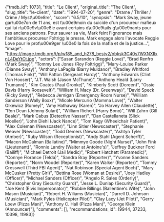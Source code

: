 {"tmdb_id": 10731, "title": "Le Client", "original_title": "The Client", "slug_title": "le-client", "date": "1994-07-20", "genre": "Drame / Thriller / Crime / Myst\u00e8re", "score": "6.5/10", "synopsis": "Mark Sway, jeune gar\u00e7on de 11 ans, est t\u00e9moin du suicide d'un procureur mafieux qui lui r\u00e9v\u00e8le avant certains d\u00e9tails g\u00e9nants pour ses anciens patrons. Pour sauver sa vie, Mark feint l'ignorance mais l'ambitieux procureur Foltrigg le presse. Mark engage alors l'avocate Reggie Love pour le prot\u00e9ger \u00e0 la fois de la mafia et de la justice...", "image": "https://image.tmdb.org/t/p/w185_and_h278_bestv2/obksk3C40s7WXNXIlxnL4DeYtCt.jpg", "actors": ["Susan Sarandon (Reggie Love)", "Brad Renfro (Mark Sway)", "Tommy Lee Jones (Roy Foltrigg)", "Mary-Louise Parker (Dianne Sway)", "Anthony LaPaglia (Barry Muldano)", "Bradley Whitford (Thomas Fink)", "Will Patton (Sergeant Hardy)", "Anthony Edwards (Clint Von Hooser)", "J.T. Walsh (Jason McThune)", "Anthony Heald (Larry Trumann)", "Kim Coates (Paul Gronke)", "Kimberly Scott (Doreen)", "Ossie Davis (Harry Roosevelt)", "William H. Macy (Dr. Greenway)", "David Speck (Ricky Sway)", "Rebecca Jernigan (Emergency Room Nurse)", "William Sanderson (Wally Boxx)", "Micole Mercurio (Momma Love)", "Walter Olkewicz (Romey)", "Amy Hathaway (Karen)", "Jo Harvey Allen (Claudette)", "Ron Dean (Johnny Sulari)", "William Richert (Harry Bono)", "Will Zahrn (Gill Beale)", "Mark Cabus (Detective Nassar)", "Dan Castellaneta (Slick Moeller)", "John Diehl (Jack Nance)", "Tom Kagy (Wheelchair Patient)", "Alex Coleman (Newscaster)", "Linn Sitler (Newscaster)", "Stephanie Weaver (Newscaster)", "Todd Demers (Newscaster)", "Ashtyn Tyler (Amber)", "Ruby Wilson (Receptionist)", "Andy Stahl (Agent Scherff)", "Macon McCalman (Ballatine)", "Mimmye Goode (Night Nurse)", "John Fink (Lieutenant)", "Ronnie Landry (Waiter at Antoine's)", "Jeffrey Buckner Ford (Bailiff)", "Michael Detroit (Jail Medic)", "Robert Hatchett (Paramedic)", "Connye Florance (Telda)", "Sandra Bray (Reporter)", "Yvonne Sanders (Reporter)", "Norm Woodel (Reporter)", "Karen Walker (Reporter)", "Tommy Cresswell (Third FBI Agent)", "Nat Robinson (Special Agent Boch)", "Mary McCusker (Pretty Girl)", "Bettina Rose (Woman at Desire)", "Joey Hadley (Officer)", "Michael Sanders (Officer)", "Angelo R. Sales (Orderly)", "Christopher Gray (Security Guard)", "Jesse L. Dunlap (Security Guard)", "Joe Kent (Elvis Impersonator)", "Robbie Billings (Ballentine's Wife)", "John Mason (Musician)", "Robert H. Wiliams (Musician)", "Darrell D. Johnson (Musician)", "Mark Pyles (Helicopter Pilot)", "Clay Lacy (Jet Pilot)", "Gerry Loew (Pizza Man)", "Anthony C. Hall (Pizza Man)", "George Klein (Announcer)"], "comments": [], "recommandations_id": [9944, 37233, 10398, 11983]}